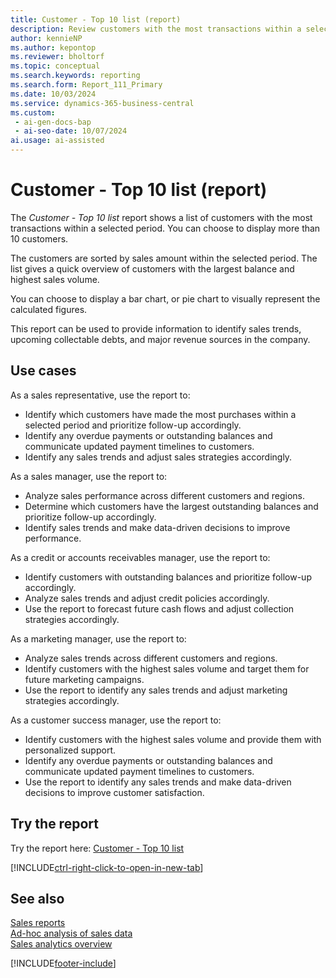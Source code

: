 ```yaml
---
title: Customer - Top 10 list (report)
description: Review customers with the most transactions within a selected period to identify sales trends and manage collectable debts.
author: kennieNP
ms.author: kepontop
ms.reviewer: bholtorf
ms.topic: conceptual
ms.search.keywords: reporting
ms.search.form: Report_111_Primary
ms.date: 10/03/2024
ms.service: dynamics-365-business-central
ms.custom:
 - ai-gen-docs-bap
 - ai-seo-date: 10/07/2024
ai.usage: ai-assisted
---
```


# Customer - Top 10 list (report)

The *Customer - Top 10 list* report shows a list of customers with the most transactions within a selected period. You can choose to display more than 10 customers. 

The customers are sorted by sales amount within the selected period. The list gives a quick overview of customers with the largest balance and highest sales volume.

You can choose to display a bar chart, or pie chart to visually represent the calculated figures. 

This report can be used to provide information to identify sales trends, upcoming collectable debts, and major revenue sources in the company.

## Use cases

<!-- 
Prompt
Below is a report in an ERP system. Provide 3-4 use cases for different personas working with sales.
Format like this:    
  
As a <persona>, use the report to    
* use case 1  
* use case 2    

Do not capitalize the persona names. 

## Report description
Shows information on customers' purchases and balances for a selected period. You can choose the number of customers that will be included in the report. Only customers that have either purchases during the period or a balance at the end of the period will be included.
The customers are sorted in order of amount, and you can choose whether they're sorted by sales amount or balance. The report gives a quick overview of the customers that purchase the most or that owe the most.

### What the report does
Provides a list of customers with the most transactions within a selected period. You can choose to display more than 10 customers. 

The customers are sorted by sales amount within the selected period. The list gives a quick overview of customers with the largest balance and highest sales volume.

You can choose to display a bar chart, or pie chart to visually represent the calculated figures. 

This report can be used to provide information to identify sales trends, upcoming collectable debts, and major revenue sources in the company.

### Use cases
Review customers with the most transactions within a selected period to identify sales trends and manage collectable debts.

Please include your data sources and URLs

-->

As a sales representative, use the report to:
* Identify which customers have made the most purchases within a selected period and prioritize follow-up accordingly.
* Identify any overdue payments or outstanding balances and communicate updated payment timelines to customers.
* Identify any sales trends and adjust sales strategies accordingly.

As a sales manager, use the report to:
* Analyze sales performance across different customers and regions.
* Determine which customers have the largest outstanding balances and prioritize follow-up accordingly.
* Identify sales trends and make data-driven decisions to improve performance.

As a credit or accounts receivables manager, use the report to:
* Identify customers with outstanding balances and prioritize follow-up accordingly.
* Analyze sales trends and adjust credit policies accordingly.
* Use the report to forecast future cash flows and adjust collection strategies accordingly.

As a marketing manager, use the report to:
* Analyze sales trends across different customers and regions.
* Identify customers with the highest sales volume and target them for future marketing campaigns.
* Use the report to identify any sales trends and adjust marketing strategies accordingly.

As a customer success manager, use the report to:
* Identify customers with the highest sales volume and provide them with personalized support.
* Identify any overdue payments or outstanding balances and communicate updated payment timelines to customers.
* Use the report to identify any sales trends and make data-driven decisions to improve customer satisfaction.


## Try the report

Try the report here: [Customer - Top 10 list](https://businesscentral.dynamics.com?report=111)

[!INCLUDE[ctrl-right-click-to-open-in-new-tab](../includes/ctrl-right-click-to-open-in-new-tab.md)]


## See also

[Sales reports](../sales-reports.md)  
[Ad-hoc analysis of sales data](../ad-hoc-analysis-sales.md)   
[Sales analytics overview](../sales-analytics-overview.md)   

[!INCLUDE[footer-include](../includes/footer-banner.md)]